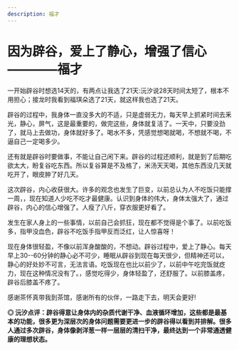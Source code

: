 ```yaml
---
description: 福才
---
```


# 因为辟谷，爱上了静心，增强了信心————福才

一开始辟谷时想选14天的，有两点让我选了21天:沅汐说28天时间太短了，根本不用担心；接龙时我看到福琪朵选了21天，就这样我也选了21天。

辟谷的过程中，我身体一直没多大的不适，只是虚弱无力，每天早上抓紧时间去釆光，静心，屏气，这是最重要的，做完这些，身体就复活了。一天中，只要没劲了，就马上去做功，身体就好多了。喝水不多，凭感觉想喝就喝，不想就不喝，不逼自己一定喝多少。

还有就是辟谷时要做事，不能让自己闲下来。辟谷的过程还顺利，就是到了后期吃欲太大，盼复谷吃东西。所以复谷算是不及格了，米汤天天喝，其他东西没几天就吃开了，眼皮肿了好几天。

这次辟谷，内心收获很大。许多的观念也发生了巨变，以前总认为人不吃饭只能撑一周，，现在知道人少吃不吃才最健康。认识到身体的伟大，身体太强大了，通过辟谷，内心的信心增强了。人瘦了八斤，穿衣服更好看了。

发生在家人身上的一些事情，以前自己会抓狂，现在都不觉得是个事了。以前吃饭多，指甲没血色，辟谷不吃饭手指甲反而泛红，让人惊喜呀！

现在身体很轻盈，不像以前浑身酸酸的，不想动。辟谷过程中，爱上了静心。每天早上30--60分钟的静心必不可少，睡眠从辟谷到现在每天很少，但精神还可以，静心的好处妙不可言，无法言语。吃饭现在也比以前少了，以前中午吃完饭就疺力，现在这种情况没有了。，感觉吃得少，身体轻盈了，还舒服了。以前膝盖疼，辟谷后膝盖不疼了。

感谢茶怀真带我到茶馆，感谢所有的伙伴，一路走下去，明天会更好!

**◎ 沅汐点评：辟谷得意让身体内的杂质代谢干净、血液循环增加，这些都是最基本的功能，很多更为深层次的身体问题需要更进一步的辟谷得以看到并排解。很多人通过多次辟谷，身体像剥洋葱一样一层层的清扫干净，最终达到一个非常通透健康的理想状态。**

